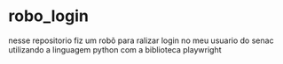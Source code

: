 # robo_login
 nesse repositorio fiz um robõ para ralizar login no meu usuario do senac utilizando a linguagem python com a biblioteca playwright
